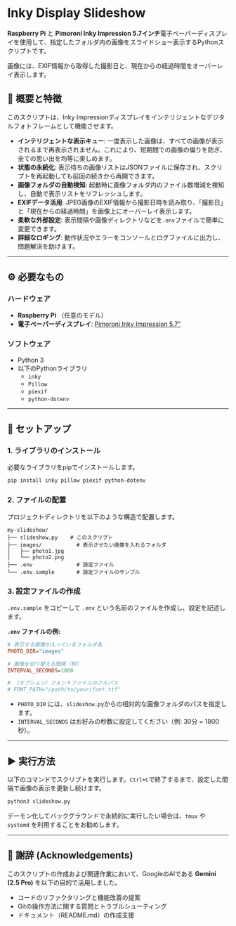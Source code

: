 # Inky Display Slideshow

**Raspberry Pi** と **Pimoroni Inky Impression 5.7インチ**電子ペーパーディスプレイを使用して、指定したフォルダ内の画像をスライドショー表示するPythonスクリプトです。

画像には、EXIF情報から取得した撮影日と、現在からの経過時間をオーバーレイ表示します。

## 📜 概要と特徴

このスクリプトは、Inky Impressionディスプレイをインテリジェントなデジタルフォトフレームとして機能させます。

  * **インテリジェントな表示キュー**: 一度表示した画像は、すべての画像が表示されるまで再表示されません。これにより、短期間での画像の偏りを防ぎ、全ての思い出を均等に楽しめます。
  * **状態の永続化**: 表示待ちの画像リストはJSONファイルに保存され、スクリプトを再起動しても前回の続きから再開できます。
  * **画像フォルダの自動検知**: 起動時に画像フォルダ内のファイル数増減を検知し、自動で表示リストをリフレッシュします。
  * **EXIFデータ活用**: JPEG画像のEXIF情報から撮影日時を読み取り、「撮影日」と「現在からの経過時間」を画像上にオーバーレイ表示します。
  * **柔軟な外部設定**: 表示間隔や画像ディレクトリなどを`.env`ファイルで簡単に変更できます。
  * **詳細なロギング**: 動作状況やエラーをコンソールとログファイルに出力し、問題解決を助けます。

-----

## ⚙️ 必要なもの

### ハードウェア

  * **Raspberry Pi** （任意のモデル）
  * **電子ペーパーディスプレイ**: [Pimoroni Inky Impression 5.7"](https://shop.pimoroni.com/products/inky-impression-5-7?variant=32298701324371)

### ソフトウェア

  * Python 3
  * 以下のPythonライブラリ
      * `inky`
      * `Pillow`
      * `piexif`
      * `python-dotenv`

-----

## 🚀 セットアップ

### 1\. ライブラリのインストール

必要なライブラリをpipでインストールします。

```sh
pip install inky pillow piexif python-dotenv
```

### 2\. ファイルの配置

プロジェクトディレクトリを以下のような構造で配置します。

```
my-slideshow/
├── slideshow.py    # このスクリプト
├── images/           # 表示させたい画像を入れるフォルダ
│   ├── photo1.jpg
│   └── photo2.png
├── .env              # 設定ファイル
└── .env.sample       # 設定ファイルのサンプル
```

### 3\. 設定ファイルの作成

`.env.sample` をコピーして `.env` という名前のファイルを作成し、設定を記述します。

**`.env` ファイルの例:**

```ini
# 表示する画像が入っているフォルダ名
PHOTO_DIR="images"

# 画像を切り替える間隔（秒）
INTERVAL_SECONDS=1800

# （オプション）フォントファイルのフルパス
# FONT_PATH="/path/to/your/font.ttf"
```

  * `PHOTO_DIR` には、`slideshow.py`からの相対的な画像フォルダのパスを指定します。
  * `INTERVAL_SECONDS` はお好みの秒数に設定してください（例: 30分 = 1800秒）。

-----

## ▶️ 実行方法

以下のコマンドでスクリプトを実行します。`Ctrl+C`で終了するまで、設定した間隔で画像の表示を更新し続けます。

```sh
python3 slideshow.py
```

デーモン化してバックグラウンドで永続的に実行したい場合は、`tmux` や `systemd` を利用することをお勧めします。

-----

## 🙏 謝辞 (Acknowledgements)

このスクリプトの作成および関連作業において、GoogleのAIである **Gemini (2.5 Pro)** を以下の目的で活用しました。

  * コードのリファクタリングと機能改善の提案
  * Gitの操作方法に関する質問とトラブルシューティング
  * ドキュメント（README.md）の作成支援

